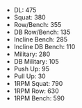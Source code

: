 * DL: 475
*  Squat: 380
*  Row/Bench: 355
*  DB Row/Bench: 135
*  Incline Bench: 285
*  Incline DB Bench: 110
*  Military: 280
*  DB Military: 105
*  Push Up: 95
*  Pull Up: 30
*  1RPM Squat: 790
*  1RPM Row: 630
*  1RPM Bench: 590
